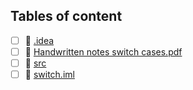 ## Tables of content
- [ ] 📁 [.idea](./.idea)
- [ ] 📄 [Handwritten notes switch cases.pdf](./Handwritten%20notes%20switch%20cases.pdf)
- [ ] 📁 [src](./src)
- [ ] 📄 [switch.iml](./switch.iml)
